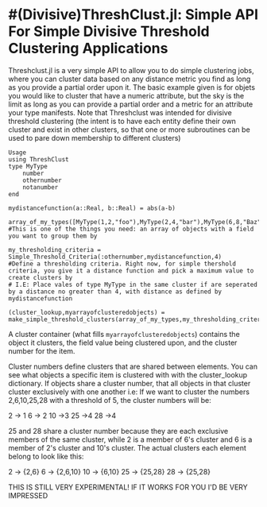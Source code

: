 #(Divisive)ThreshClust.jl: Simple API For Simple Divisive Threshold Clustering Applications
=================================================================

Threshclust.jl is a very simple API to allow you to do simple clustering jobs, where you can cluster data based on any distance metric you find as long as you provide a partial order upon it. The basic example given is for objets you would like to cluster that have a numeric attribute, but the sky is the limit as long as you can provide a partial order and a metric for an attribute your type manifests. Note that Threshclust was intended for divisive threshold clustering (the intent is to have each entity define their own cluster and exist in other clusters, so that one or more subroutines can be used to pare down membership to different clusters)
```
Usage
using ThreshClust
type MyType
	number
	othernumber
	notanumber
end

mydistancefunction(a::Real, b::Real) = abs(a-b)

array_of_my_types([MyType(1,2,"foo"),MyType(2,4,"bar"),MyType(6,8,"Baz")])
#This is one of the things you need: an array of objects with a field you want to group them by

my_thresholding_criteria = Simple_Threshold_Criteria(:othernumber,mydistancefunction,4)
#Define a thresholding criteria. Right now, for simple thershold criteria, you give it a distance function and pick a maximum value to create clusters by
# I.E: Place vales of type MyType in the same cluster if are seperated by a distance no greater than 4, with distance as defined by mydistancefunction

(cluster_lookup,myarrayofclusteredobjects) = make_simple_threshold_clusters(array_of_my_types,my_thresholding_criteria)
```

A cluster container (what fills `myarrayofclusteredobjects`) contains the object it clusters, the field value being clustered upon, and the cluster number for the item.

Cluster numbers define clusters that are shared between elements. You can see what objects a specific item is clustered with with the cluster_lookup dictionary. If objects share a cluster number, that all objects in that cluster cluster exclusively with one another
i.e: If we want to cluster the numbers 2,6,10,25,28 with a threshold of 5, the cluster numbers will be:

2 -> 1
6 -> 2
10 ->3 
25 ->4
28 ->4

25 and 28 share a cluster number because they are each exclusive members of the same cluster, while 2 is a member of 6's cluster and 6 is a member of 2's cluster and 10's cluster. The actual clusters each element belong to look like this:

2 -> {2,6}
6 -> {2,6,10}
10 -> {6,10}
25 -> {25,28}
28 -> {25,28} 


THIS IS STILL VERY EXPERIMENTAL! IF IT WORKS FOR YOU I'D BE VERY IMPRESSED
